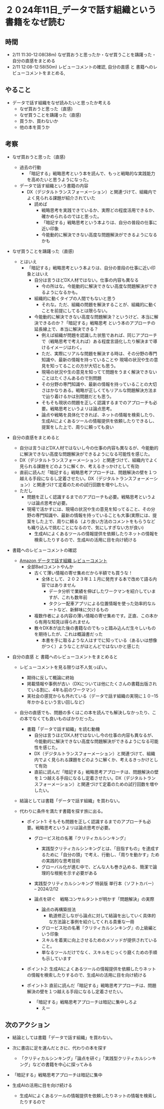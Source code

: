 # ２０24年11日_データで話す組織という書籍をなぜ読む

## 時間

- 2/11 11:30-12:08(38m) なぜ買おうと思ったか・なぜ買うことを躊躇った・自分の直感をまとめる
- 2/11 12:08-12:58(50m) レビューコメントの確認, 自分の直感 と 書籍へのレビューコメントをまとめる, 

## やること

- データで話す組織をなぜ読みたいと思ったか考える
  - なぜ買おうと思った（直感)
  - なぜ買うことを躊躇った（直感)
  - 買うか、買わないか
  - 他の本を買うか

## 考察

- なぜ買おうと思った（直感)
  - 過去の行動
    - 「暗記する」戦略思考という本を読んで、もっと戦略的な実践能力を高めたいと思うようになった。
  - データで話す組織という書籍の内容
    - DX（デジタルトランスフォーメーション）と関連づけて、組織内でよく見られる課題が紹介されていた
      - 読めば
        - 戦略思考を実践できているか、実際どの程度活用できるか、確かめられるのではと思った。
        - 「暗記する」戦略思考という本よりは、自分の普段の仕事に近い印象
        - 今能動的に解決できない高度な問題解決ができるようになるかも
- なぜ買うことを躊躇った（直感)
  - とはいえ
    - 「暗記する」戦略思考という本よりは、自分の普段の仕事に近い印象とはいえ
      - 自分は言うほどDX人材ではない。仕事の内容も異なる
        - 今の所はな。今能動的に解決できない高度な問題解決ができるようになるかも。
      - 組織的に動くタイプの人間でもないと思う
        - それな。ただ、組織の問題を解決することが、組織的に動くことを前提にしてるとは限らない。
      - 今能動的に解決できない高度な問題解決？というけど、本当に解決できるのか？「暗記する」戦略思考 という本のアプローチの延長線上で、本当に解決できる？
        - 例えば組織が問題を認識した状態であれば、同じアプローチで（戦略思考で考えれば）ある程度言語化したり解決まで導けるイメージはわく。
        - ただ、実際にリアルな問題を解決する時は、その分野の専門知識や、最新の情報を持っていることや 現場の状況や生の意見を知ってることの方が大切とも思う。
        - 現場の状況や生の意見を知ってて問題をうまく解決できないことはたくさんあるので別問題
        - その分野の専門知識や、最新の情報を持っていることの大切さはかなりある。戦略が正しくてもリアルな問題解決方法まで辿り着けるかは別問題だとも思う。
        - そもそも現状の問題を正しく認識するまでのアプローチも必要。戦略思考というよリは論点思考。
        - 論点や戦略を具体化できれば、ネットの情報を検索したり、生成AIによくあるツールの情報提供を依頼したりできるし、提案をした上で、周りに頼っても良い

- 自分の直感をまとめると
    - 自分は言うほどDX人材ではないし今の仕事の内容も異なるが、今能動的に解決できない高度な問題解決ができるようになる可能性を感じた。
    - DX（デジタルトランスフォーメーション）と関連づけて、組織内でよく見られる課題をどのように解くか、考えるきっかけとして有効
    - 直前に読んだ「暗記する」戦略思考アプローチは、問題解決の壁を１つ越える手段になるし定着させたい。DX（デジタルトランスフォーメーション）と関連づけて定着のための試行回数を増やしたい。
    - ただし
      - 問題を正しく認識するまでのアプローチも必要。戦略思考というよリは論点思考が必要。
      - 現場で活かすには、現場の状況や生の意見を知ってること、その分野の専門知識や、最新の情報を持っていることも大事(実際には、提案をした上で、周りに頼る（より良い方法のコメントをもらうなども織り込んで挑むことになるので、気にしすぎない方が良い)
        - 生成AIによくあるツールの情報提供を依頼したりネットの情報を検索したりするので、生成AIの活用に目を向け続ける

- 書籍へのレビューコメントの確認
  - [Amazon データで話す組織 レビューコメント](https://www.amazon.co.jp/%E3%83%87%E3%83%BC%E3%82%BF%E3%81%A7%E8%A9%B1%E3%81%99%E7%B5%84%E7%B9%94%E3%80%9C%E3%83%97%E3%83%AD%E3%82%B8%E3%82%A7%E3%82%AF%E3%83%88%E3%82%92%E6%88%90%E5%8A%9F%E3%81%AB%E5%B0%8E%E3%81%8F%E3%80%8C%E8%AA%B2%E9%A1%8C%E7%99%BA%E8%A6%8B%E3%80%81%E4%BA%BA%E6%9D%90%E3%80%81%E3%83%87%E3%83%BC%E3%82%BF%E3%80%81%E6%96%BD%E7%AD%96%E5%AE%9F%E8%A1%8C%E3%80%8D4%E3%81%A4%E3%81%AE%E5%8A%9B-%E5%A4%A7%E5%9F%8E-%E4%BF%A1%E6%99%83/dp/4297138433)
    - 全部Badコメントやんか
      - 古くて薄い情報の寄せ集めだから半額でも買うな！
        - 全体として、２０２３年１１月に発売する本で改めて語る内容ではありません
          - データ分析で業績を伸ばしたワークマンを紹介していますが、これも数年前
          - タクシー配車アプリによる位置情報を使った効率的なルートなど、新鮮味に欠けるもの
      - 複数作者による内容の薄い情報の寄せ集めです。正直、この本から有用な知見は得られません
      - 散々DX本が出た後の書籍なのでもっと踏み込んだ生々しいものを期待したが、これは概論書だった
        - 本書を手に取るような人はすでに知っている（あるいは想像がつく）ようなことがほとんどではないかと感じた

- 自分の直感 と 書籍へのレビューコメントをまとめると
  - レビューコメントを見る限りは不人気っぽい。
    - 期待に反して概論に終始
    - 掲載情報や事例が古い（DXについては他にたくさんの書籍出版されている割に、4年も前のワークマン）
    - 実社会の感覚からも外れている（データで話す組織の実現に１０−15年かかるという言い回しなど）
  - 自分の直感でも、問題の多くはこの本を読んでも解決しなかったり、この本でなくても良いものばかりだった。
    - 書籍「データで話す組織」を読む動機
        - 自分は言うほどDX人材ではないし今の仕事の内容も異なるが、今能動的に解決できない高度な問題解決ができるようになる可能性を感じた。
        - DX（デジタルトランスフォーメーション）と関連づけて、組織内でよく見られる課題をどのように解くか、考えるきっかけとして有効
        - 直前に読んだ「暗記する」戦略思考アプローチは、問題解決の壁を１つ越える手段になるし定着させたい。DX（デジタルトランスフォーメーション）と関連づけて定着のための試行回数を増やしたい。

  - 結論としては書籍「データで話す組織」を買わない。

  - 代わりに条件を満たす書籍を探す旅に出る。

    - ポイント1: そもそも問題を正しく認識するまでのアプローチも必要。戦略思考というよリは論点思考が必要。

      - グロービス社の名著『クリティカルシンキング』
        - 実践型クリティカルシンキングとは、「目指すもの」を達成するために「自分の頭」で考え、行動し、「周りを動かす」ための実践的な思考技術
        - グローバル化が進む中で、どんな人も巻き込める、簡潔で論理的な根拠を示す必要がある

      - 実践型クリティカルシンキング 特装版 単行本（ソフトカバー） – 2024/2/12

      - 論点を研ぐ　戦略コンサルタントが明かす「問題解決」の実際
        - 論点の再構築技法
          - 軌道修正しながら論点に対して結論を出していく具体的な方法論と事例を紹介してくれる貴重な一冊
        - グロービス社の名著『クリティカルシンキング』の上級編という印象
        - スキルを着実に向上させるためのメソッドが提供されていること。
        - 単なるツールだけでなく、スキルをじっくり磨くための手順も示しています

    - ポイント2: 生成AIによくあるツールの情報提供を依頼したりネットの情報を検索したりするので、生成AIの活用に目を向け続ける
    
    - ポイント3: 直前に読んだ「暗記する」戦略思考アプローチは、問題解決の壁を１つ越える手段になるし定着させたい。
      - 「暗記する」戦略思考アプローチは暗記に集中しろよ
        - えー

## 次のアクション

- 結論としては書籍「データで話す組織」を買わない。

- 次に書店に足を運んだときに、代わりの本を探す
  - 「クリティカルシンキング」「論点を研ぐ」「実践型クリティカルシンキング」などの書籍を中心に探ってみる

- 「暗記する」戦略思考アプローチは暗記に集中

- 生成AIの活用に目を向け続ける
  - 生成AIによくあるツールの情報提供を依頼したりネットの情報を検索したりするので
